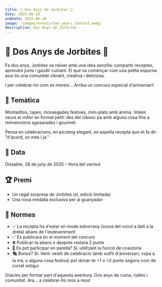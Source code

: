 ```yaml
---
title: 🥂 Dos Anys de Jorbites 🥂
date: 2025-06-28
endDate: 2025-06-28
image: /images/events/two_years_contest.webp
description: Dos Anys de Jorbites
---
```


# 🥂 Dos Anys de Jorbites 🥂

Fa dos anys, Jorbites va néixer amb una idea senzilla: compartir receptes, aprendre junts i gaudir cuinant. El que va començar com una petita espurna avui és una comunitat vibrant, creativa i deliciosa.

I per celebrar-ho com es mereix... Arriba un concurs especial d'aniversari!

## 🧁 Temàtica

Montaditos, tapes, mossegades festives, mini-plats amb ànima. Volem veure el millor en format petit: des del clàssic pa amb alguna cosa fins a reinvencions agosarades i gourmet.

Pensa en celebracions, en picoteig elegant, en aquella recepta que et fa dir: "d'acord, un més i ja."

## 📆 Data

Dissabte, 28 de juny de 2025 – Hora del vermut

## 🏆 Premi
- Un regal sorpresa de Jorbites (sí, edició limitada)
- Una nova medalla exclusiva per al guanyador

## 📌 Normes
- ✅ La recepta ha d'estar en mode esborrany (icona del núvol a dalt a la dreta) abans de l'esdeveniment
- ✅ Es publicarà en el moment del concurs
- ❌ Publicar-la abans o després restarà 2 punts
- 👫 Es pot participar en parella? Sí, utilitzant la funció de coautoria
- 🎭 Bonus? Sí: Venir vestit de celebració (amb outfit d'aniversari, copa a la mà, o alguna cosa festiva) pot donar-te +1 o +2 punts segons com de currat estigui

Gràcies per formar part d'aquesta aventura. Dos anys de cuina, rialles i comunitat. Ara... a celebrar-ho mos a mos!
